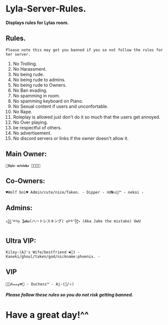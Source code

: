 # Lyla-Server-Rules.
**Displays rules for Lylas room.**

## Rules. 

`Please note this may get you banned if you so not follow the rules for her server.`
1. No Trolling.
2. No Harassment.
3. No being rude.
4. No being rude to admins.
5. No being rude to Owners.
6. No Ban evading.
7. No spamming in room.
8. No spamming keyboard on Piano.
9. No Sexual content if users and unconfortable.
10. No Rape.
11. Roleplay is allowed just don't do it so much that the users get annoyed.
12. No Over playing.
13. be respectful of others.
14. No advertisement.
15. No discord servers or links if the owner doesn't allow it.

## Main Owner:

`🖤𝕷𝖞𝖑𝖆-𝖒𝖎𝖘𝖙𝖆𝖐𝖊 🖤🖕😝🖕` 

## Co-Owners:

`♥Wolf boi♥ Admin/cute/nice/Taken. - Dipper - 𝔟𝚄𝗡𝕟Ⓨ™ - nekoi -`

## Admins: 

`꧁༺ღ ͏𝕵𝖆𝖐𝖊(ハートレスキング) ღ༻꧂ (Aka Jake the mistake) UwU`

## Ultra VIP:

`Kiley-(AJ's Wife/bestfriend ❤️🤞) - Kaneki/ghoul/taken/god/nickname:phoenix. -`


## VIP

`🥀💔𝓁𝑜𝓃𝓃𝓎💔🥀 - Duchess™ - Aj-(🦉/⭐)`

***Please follow these rules so you do not risk getting banned.***

# Have a great day!^^
